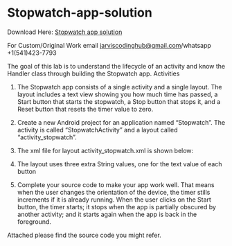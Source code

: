 # Stopwatch-app-solution

Download Here: [Stopwatch app solution](https://jarviscodinghub.com/assignment/stopwatch-app-solution/)

For Custom/Original Work email jarviscodinghub@gmail.com/whatsapp +1(541)423-7793

The goal of this lab is to understand the lifecycle of an activity and know the Handler class through building the Stopwatch app.
Activities
1. The Stopwatch app consists of a single activity and a single layout. The layout includes a text view showing you how much time has passed, a Start button that starts the stopwatch, a Stop button that stops it, and a Reset button that resets the timer value to zero.

2. Create a new Android project for an application named “Stopwatch”. The activity is called “StopwatchActivity” and a layout called “activity_stopwatch”.
3. The xml file for layout activity_stopwatch.xml is shown below:

4. The layout uses three extra String values, one for the text value of each button

5. Complete your source code to make your app work well. That means when the user changes the orientation of the device, the timer stills increments if it is already running. When the user clicks on the Start button, the timer starts; it stops when the app is partially obscured by another activity; and it starts again when the app is back in the foreground.

Attached please find the source code you might refer.
